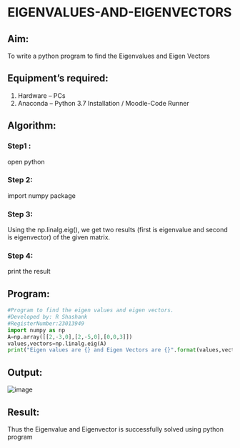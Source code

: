 # EIGENVALUES-AND-EIGENVECTORS
## Aim:
To write a python program to find the Eigenvalues and Eigen Vectors
## Equipment’s required:
1. 	Hardware – PCs
2. 	Anaconda – Python 3.7 Installation / Moodle-Code Runner
## Algorithm:
### Step1 : 
open python
### Step 2:
import numpy package
### Step 3: 
Using the np.linalg.eig(),  we get two results (first is eigenvalue and second is eigenvector) of the given matrix.
### Step 4:
print the result

## Program:
```python
#Program to find the eigen values and eigen vectors.
#Developed by: R Shashank
#RegisterNumber:23013949
import numpy as np
A=np.array([[2,-3,0],[2,-5,0],[0,0,3]])
values,vectors=np.linalg.eig(A)
print("Eigen values are {} and Eigen Vectors are {}".format(values,vectors))
```

## Output:
![image](https://github.com/Shashank2006offl/EIGENVALUES-AND-EIGENVECTORS/assets/147140026/0bccbb65-44eb-46f2-89e5-86da07da93db)

## Result:
Thus the Eigenvalue and Eigenvector is successfully solved using python program
